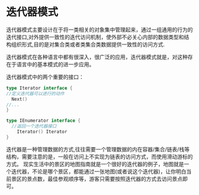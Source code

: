 # 迭代器模式

迭代器模式主要设计在于将一类相关的对象集中管理起来，通过一组通用的行为的迭代接口,对外提供一致性的迭代访问机制，使外部不必关心内部的数据类型和结构组织形式,目的是对集合类或者类集合类数据提供一致性的访问方式.

迭代器模式在各种语言中都有很深入，很广泛的应用，迭代器模式就是，对这种存在于语言中的基本模式的进一步应用。

迭代器模式中的两个重要的接口：

```go
type Iterator interface {
//定义迭代器可以进行的动作
  Next()
//...
}

type IEnumerator interface {
  //返回一个迭代器接口
	Iterator() Iterator
}
```

迭代器是一种管理数据的方式,往往需要一个管理数据的内在容器/集合/链表/栈等结构，需要注意的是，一般在访问上不实现为链表的访问方式，而使用滑动游标的方式。
现实生活中的景区的地图指南就是一个很好的迭代器的例子，地图就是一个迭代器，不论是哪个景区，都能通过一张地图(或者说这个迭代器)，让你明白当前景区的景点数，最佳参观顺序等，游客只需要按照迭代器的方式去访问景点即可。

